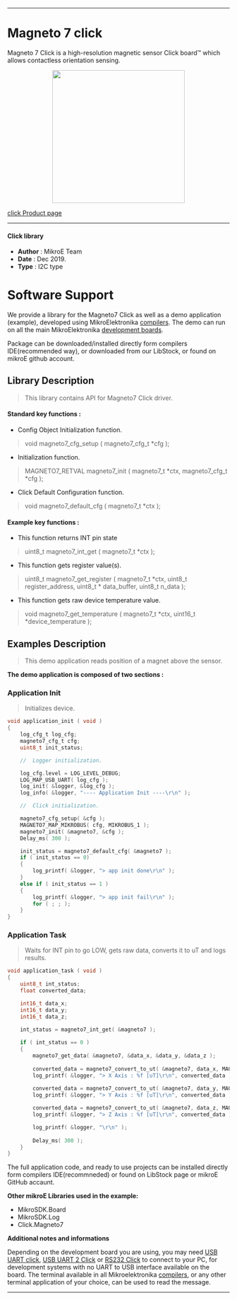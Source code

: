 

---
# Magneto 7 click

Magneto 7 Click is a high-resolution magnetic sensor Click board™ which allows contactless orientation sensing.

<p align="center">
  <img src="https://download.mikroe.com/images/click_for_ide/magneto7_click.png" height=300px>
</p>

[click Product page](https://www.mikroe.com/magneto-7-click)

---


#### Click library 

- **Author**        : MikroE Team
- **Date**          : Dec 2019.
- **Type**          : I2C type


# Software Support

We provide a library for the Magneto7 Click 
as well as a demo application (example), developed using MikroElektronika 
[compilers](https://shop.mikroe.com/compilers). 
The demo can run on all the main MikroElektronika [development boards](https://shop.mikroe.com/development-boards).

Package can be downloaded/installed directly form compilers IDE(recommended way), or downloaded from our LibStock, or found on mikroE github account. 

## Library Description

> This library contains API for Magneto7 Click driver.

#### Standard key functions :

- Config Object Initialization function.
> void magneto7_cfg_setup ( magneto7_cfg_t *cfg ); 
 
- Initialization function.
> MAGNETO7_RETVAL magneto7_init ( magneto7_t *ctx, magneto7_cfg_t *cfg );

- Click Default Configuration function.
> void magneto7_default_cfg ( magneto7_t *ctx );


#### Example key functions :

- This function returns INT pin state
> uint8_t magneto7_int_get ( magneto7_t *ctx );
 
- This function gets register value(s).
> uint8_t magneto7_get_register ( magneto7_t *ctx, uint8_t register_address, uint8_t * data_buffer, uint8_t n_data );

- This function gets raw device temperature value.
> void magneto7_get_temperature ( magneto7_t *ctx, uint16_t *device_temperature );

## Examples Description

> This demo application reads position of a magnet above the sensor.

**The demo application is composed of two sections :**

### Application Init 

> Initializes device.

```c
void application_init ( void )
{
    log_cfg_t log_cfg;
    magneto7_cfg_t cfg;
    uint8_t init_status;

    //  Logger initialization.

    log_cfg.level = LOG_LEVEL_DEBUG;
    LOG_MAP_USB_UART( log_cfg );
    log_init( &logger, &log_cfg );
    log_info( &logger, "---- Application Init ----\r\n" );

    //  Click initialization.

    magneto7_cfg_setup( &cfg );
    MAGNETO7_MAP_MIKROBUS( cfg, MIKROBUS_1 );
    magneto7_init( &magneto7, &cfg );
    Delay_ms( 300 );

    init_status = magneto7_default_cfg( &magneto7 );
    if ( init_status == 0)
    {
        log_printf( &logger, "> app init done\r\n" );
    }
    else if ( init_status == 1 )
    {
        log_printf( &logger, "> app init fail\r\n" );
        for ( ; ; );
    }
}
```

### Application Task

> Waits for INT pin to go LOW, gets raw data, converts it to uT and logs results.

```c
void application_task ( void )
{
    uint8_t int_status;
    float converted_data;

    int16_t data_x;
    int16_t data_y;
    int16_t data_z;

    int_status = magneto7_int_get( &magneto7 );
    
    if ( int_status == 0 )
    {
        magneto7_get_data( &magneto7, &data_x, &data_y, &data_z );
        
        converted_data = magneto7_convert_to_ut( &magneto7, data_x, MAGNETO7_SENSOR_RES_14_BIT );
        log_printf( &logger, "> X Axis : %f [uT]\r\n", converted_data );
        
        converted_data = magneto7_convert_to_ut( &magneto7, data_y, MAGNETO7_SENSOR_RES_14_BIT );
        log_printf( &logger, "> Y Axis : %f [uT]\r\n", converted_data );

        converted_data = magneto7_convert_to_ut( &magneto7, data_z, MAGNETO7_SENSOR_RES_14_BIT );
        log_printf( &logger, "> Z Axis : %f [uT]\r\n", converted_data );

        log_printf( &logger, "\r\n" );
        
        Delay_ms( 300 );
    }
}
```

The full application code, and ready to use projects can be  installed directly form compilers IDE(recommneded) or found on LibStock page or mikroE GitHub accaunt.

**Other mikroE Libraries used in the example:** 

- MikroSDK.Board
- MikroSDK.Log
- Click.Magneto7

**Additional notes and informations**

Depending on the development board you are using, you may need 
[USB UART click](https://shop.mikroe.com/usb-uart-click), 
[USB UART 2 Click](https://shop.mikroe.com/usb-uart-2-click) or 
[RS232 Click](https://shop.mikroe.com/rs232-click) to connect to your PC, for 
development systems with no UART to USB interface available on the board. The 
terminal available in all Mikroelektronika 
[compilers](https://shop.mikroe.com/compilers), or any other terminal application 
of your choice, can be used to read the message.



---
